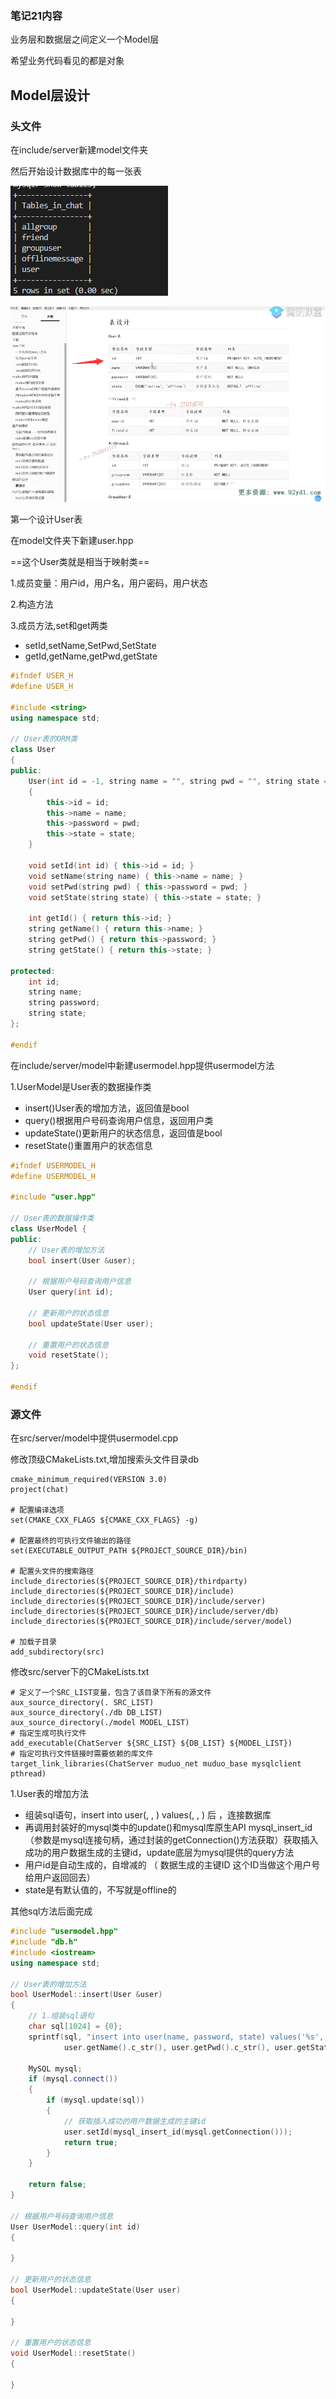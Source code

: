 ### 笔记21内容

业务层和数据层之间定义一个Model层

希望业务代码看见的都是对象



## Model层设计

### 头文件

在include/server新建model文件夹

然后开始设计数据库中的每一张表

![image-20230909165620352](image/image-20230909165620352.png)

![image-20230909165633185](image/image-20230909165633185.png)

第一个设计User表



在model文件夹下新建user.hpp

==这个User类就是相当于映射类==

1.成员变量：用户id，用户名，用户密码，用户状态

2.构造方法

3.成员方法,set和get两类

- setId,setName,SetPwd,SetState
- getId,getName,getPwd,getState

```C++
#ifndef USER_H
#define USER_H

#include <string>
using namespace std;

// User表的ORM类
class User
{
public:
    User(int id = -1, string name = "", string pwd = "", string state = "offline")
    {
        this->id = id;
        this->name = name;
        this->password = pwd;
        this->state = state;
    }

    void setId(int id) { this->id = id; }
    void setName(string name) { this->name = name; }
    void setPwd(string pwd) { this->password = pwd; }
    void setState(string state) { this->state = state; }

    int getId() { return this->id; }
    string getName() { return this->name; }
    string getPwd() { return this->password; }
    string getState() { return this->state; }

protected:
    int id;
    string name;
    string password;
    string state;
};

#endif
```



在include/server/model中新建usermodel.hpp提供usermodel方法

1.UserModel是User表的数据操作类

- insert()User表的增加方法，返回值是bool
- query()根据用户号码查询用户信息，返回用户类
- updateState()更新用户的状态信息，返回值是bool
- resetState()重置用户的状态信息

```C++
#ifndef USERMODEL_H
#define USERMODEL_H

#include "user.hpp"

// User表的数据操作类
class UserModel {
public:
    // User表的增加方法
    bool insert(User &user);

    // 根据用户号码查询用户信息
    User query(int id);

    // 更新用户的状态信息
    bool updateState(User user);

    // 重置用户的状态信息
    void resetState();
};

#endif
```



### 源文件

在src/server/model中提供usermodel.cpp

修改顶级CMakeLists.txt,增加搜索头文件目录db

```shell
cmake_minimum_required(VERSION 3.0)
project(chat)

# 配置编译选项
set(CMAKE_CXX_FLAGS ${CMAKE_CXX_FLAGS} -g)

# 配置最终的可执行文件输出的路径
set(EXECUTABLE_OUTPUT_PATH ${PROJECT_SOURCE_DIR}/bin)

# 配置头文件的搜索路径
include_directories(${PROJECT_SOURCE_DIR}/thirdparty)
include_directories(${PROJECT_SOURCE_DIR}/include)
include_directories(${PROJECT_SOURCE_DIR}/include/server)
include_directories(${PROJECT_SOURCE_DIR}/include/server/db)
include_directories(${PROJECT_SOURCE_DIR}/include/server/model)

# 加载子目录
add_subdirectory(src)
```

修改src/server下的CMakeLists.txt

```shell
# 定义了一个SRC_LIST变量，包含了该目录下所有的源文件
aux_source_directory(. SRC_LIST)
aux_source_directory(./db DB_LIST)
aux_source_directory(./model MODEL_LIST)
# 指定生成可执行文件
add_executable(ChatServer ${SRC_LIST} ${DB_LIST} ${MODEL_LIST})
# 指定可执行文件链接时需要依赖的库文件
target_link_libraries(ChatServer muduo_net muduo_base mysqlclient pthread)
```



1.User表的增加方法

- 组装sql语句，insert into user(, , ) values(, , ) 后 ，连接数据库
- 再调用封装好的mysql类中的update()和mysql库原生API mysql_insert_id （参数是mysql连接句柄，通过封装的getConnection()方法获取）获取插入成功的用户数据生成的主键id，update底层为mysql提供的query方法
- 用户id是自动生成的，自增减的  （ 数据生成的主键ID   这个ID当做这个用户号给用户返回回去）
- state是有默认值的，不写就是offline的



其他sql方法后面完成

```C++
#include "usermodel.hpp"
#include "db.h"
#include <iostream>
using namespace std;

// User表的增加方法
bool UserModel::insert(User &user)
{
    // 1.组装sql语句
    char sql[1024] = {0};
    sprintf(sql, "insert into user(name, password, state) values('%s', '%s', '%s')",
            user.getName().c_str(), user.getPwd().c_str(), user.getState().c_str());

    MySQL mysql;
    if (mysql.connect())
    {
        if (mysql.update(sql))
        {
            // 获取插入成功的用户数据生成的主键id
            user.setId(mysql_insert_id(mysql.getConnection()));
            return true;
        }
    }

    return false;
}

// 根据用户号码查询用户信息
User UserModel::query(int id)
{
    
}

// 更新用户的状态信息
bool UserModel::updateState(User user)
{
    
}

// 重置用户的状态信息
void UserModel::resetState()
{
    
}
```

